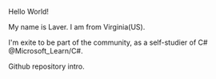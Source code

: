 Hello World!

My name is Laver. I am from Virginia(US).

I'm exite to be part of the community, as a self-studier of C# @Microsoft_Learn/C#.

Github repository intro.
